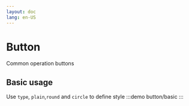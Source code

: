 ```yaml
---
layout: doc
lang: en-US
---
```


# Button

Common operation buttons

## Basic usage

Use `type`, `plain`,`round` and `circle` to define style
:::demo
button/basic
:::
